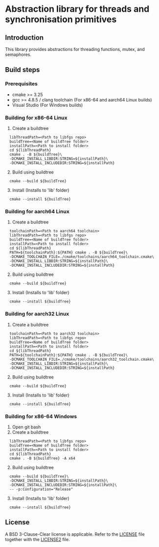 # **Abstraction library for threads and synchronisation primitives**
## **Introduction**
This library provides abstractions for threading functions, mutex, and semaphores.

## Build steps

### **Prerequisites**
* cmake >= 3.25
* gcc >= 4.8.5 / clang toolchain (For x86-64 and aarch64 Linux builds)
* Visual Studio (For Windows builds)

### **Building for x86-64 Linux**
1. Create a buildtree
  ```
    libThreadPath=<Path to libfgs repo>
    buildTree=<Name of buildTree folder>
    installPath=<Path to install folder>
    cd ${libThreadPath}
    cmake . -B ${buildTree}\
    -DCMAKE_INSTALL_LIBDIR:STRING=${installPath}\
    -DCMAKE_INSTALL_INCLUDEDIR:STRING=${installPath}
  ```
2. Build using buildtree
  ```      
    cmake --build ${buildTree}
  ```
3. Install (Installs to 'lib' folder)
  ```      
    cmake --install ${buildTree}
  ```
### **Building for aarch64 Linux**
1. Create a buildtree
  ```
    toolchainPath=<Path to aarch64 toolchain>
    libThreadPath=<Path to libfgs repo>
    buildTree=<Name of buildTree folder>
    installPath=<Path to install folder>
    cd ${libThreadPath}
    PATH=${toolchainPath}:${PATH} cmake . -B ${buildTree}\
    -DCMAKE_TOOLCHAIN_FILE=./cmake/toolchains/aarch64_toolchain.cmake\
    -DCMAKE_INSTALL_LIBDIR:STRING=${installPath}\
    -DCMAKE_INSTALL_INCLUDEDIR:STRING=${installPath}
  ```
2. Build using buildtree
  ```      
    cmake --build ${buildTree}
  ```
3. Install (Installs to 'lib' folder)
  ```      
    cmake --install ${buildTree}
  ```
### **Building for aarch32 Linux**
1. Create a buildtree
  ```
    toolchainPath=<Path to aarch32 toolchain>
    libThreadPath=<Path to libfgs repo>
    buildTree=<Name of buildTree folder>
    installPath=<Path to install folder>
    cd ${libThreadPath}
    PATH=${toolchainPath}:${PATH} cmake . -B ${buildTree}\
    -DCMAKE_TOOLCHAIN_FILE=./cmake/toolchains/aarch32_toolchain.cmake\
    -DCMAKE_INSTALL_LIBDIR:STRING=${installPath}\
    -DCMAKE_INSTALL_INCLUDEDIR:STRING=${installPath}
  ```
2. Build using buildtree
  ```      
    cmake --build ${buildTree}
  ```
3. Install (Installs to 'lib' folder)
  ```      
    cmake --install ${buildTree}
  ```
### **Building for x86-64 Windows**
1. Open git bash
2. Create a buildtree
  ```
    libThreadPath=<Path to libfgs repo>
    buildTree=<Name of buildTree folder>
    installPath=<Path to install folder>
    cd ${libThreadPath}
    cmake . -B ${buildTree} -A x64
  ```
2. Build using buildtree
  ```      
    cmake --build ${buildTree}\
    -DCMAKE_INSTALL_LIBDIR:STRING=${installPath}\
    -DCMAKE_INSTALL_INCLUDEDIR:STRING=${installPath}\
    -- -p:Configuration="Release"
  ```
3. Install (Installs to 'lib' folder)
  ```      
    cmake --install ${buildTree}
  ```
## **License**
A BSD 3-Clause-Clear license is applicable. Refer to the [LICENSE](https://github.com/ittiam-systems/libthread/LICENSE) file together with the [LICENSE2](https://github.com/ittiam-systems/libthread/LICENSE2) file.
